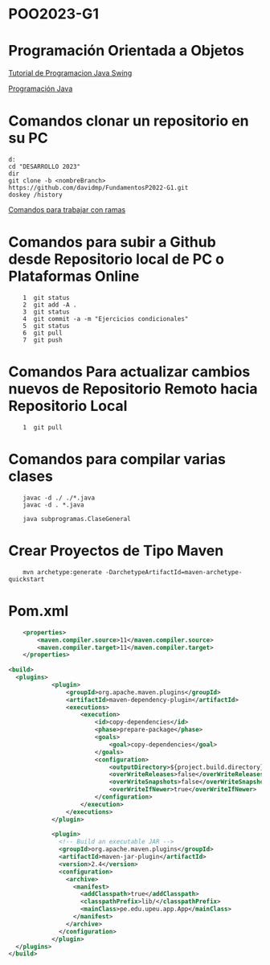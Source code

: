 # POO2023-G1
# Programación Orientada a Objetos

[Tutorial de Programacion Java Swing](https://www.javatpoint.com/java-swing)

[Programación Java](https://drive.google.com/file/d/1TcAQVsUFGIG9C7QKWaFJ0VVpYHpcSpHf/view)
# Comandos clonar un repositorio en su PC
```console
d:
cd "DESARROLLO 2023"
dir
git clone -b <nombreBranch> https://github.com/davidmp/FundamentosP2022-G1.git
doskey /history
```
[Comandos para trabajar con ramas](https://docs.google.com/presentation/d/1T_p1gdUol1fm7hfMCzobEvEzWoFgvkTb/edit#slide=id.g22d070b325e_4_0)

# Comandos para subir a Github desde Repositorio local de PC o Plataformas Online

```console
    1  git status
    2  git add -A .
    3  git status
    4  git commit -a -m "Ejercicios condicionales"
    5  git status
    6  git pull
    7  git push
```

# Comandos Para actualizar cambios nuevos de Repositorio Remoto hacia Repositorio Local

```console
    1  git pull
```

# Comandos para compilar varias clases

```console
    javac -d ./ ./*.java
    javac -d . *.java
    
    java subprogramas.ClaseGeneral
```

# Crear Proyectos de Tipo Maven
```console
    mvn archetype:generate -DarchetypeArtifactId=maven-archetype-quickstart
```
# Pom.xml
```xml
	<properties>
        <maven.compiler.source>11</maven.compiler.source>
        <maven.compiler.target>11</maven.compiler.target>
	</properties>
    
<build>
  <plugins>
            <plugin>
                <groupId>org.apache.maven.plugins</groupId>
                <artifactId>maven-dependency-plugin</artifactId>
                <executions>
                    <execution>
                        <id>copy-dependencies</id>
                        <phase>prepare-package</phase>
                        <goals>
                            <goal>copy-dependencies</goal>
                        </goals>
                        <configuration>
                            <outputDirectory>${project.build.directory}/lib</outputDirectory>
                            <overWriteReleases>false</overWriteReleases>
                            <overWriteSnapshots>false</overWriteSnapshots>
                            <overWriteIfNewer>true</overWriteIfNewer>
                        </configuration>
                    </execution>
                </executions>
            </plugin>
    
            <plugin>
              <!-- Build an executable JAR -->
              <groupId>org.apache.maven.plugins</groupId>
              <artifactId>maven-jar-plugin</artifactId>
              <version>2.4</version>
              <configuration>
                <archive>
                  <manifest>
                    <addClasspath>true</addClasspath>
                    <classpathPrefix>lib/</classpathPrefix>   			  
                    <mainClass>pe.edu.upeu.app.App</mainClass>
                  </manifest>
                </archive>
              </configuration>
            </plugin>
  </plugins>
</build>    
    
```

